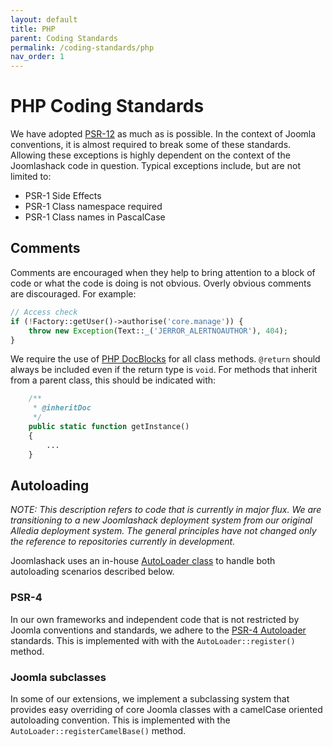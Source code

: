 ```yaml
---
layout: default
title: PHP
parent: Coding Standards
permalink: /coding-standards/php
nav_order: 1
---
```


# PHP Coding Standards

We have adopted [PSR-12](https://www.php-fig.org/psr/psr-12/) as much
as is possible. In the context of Joomla conventions, it is almost required
to break some of these standards. Allowing these exceptions is highly dependent
on the context of the Joomlashack code in question. Typical exceptions
include, but are not limited to:

* PSR-1 Side Effects
* PSR-1 Class namespace required
* PSR-1 Class names in PascalCase

## Comments

Comments are encouraged when they help to bring attention to a block of
code or what the code is doing is not obvious. Overly obvious comments are
discouraged. For example:

```php
// Access check
if (!Factory::getUser()->authorise('core.manage')) {
    throw new Exception(Text::_('JERROR_ALERTNOAUTHOR'), 404);
}
```

We require the use of
[PHP DocBlocks](https://docs.phpdoc.org/latest/references/phpdoc/index.html)
for all class methods. `@return` should always be included even if the return
type is `void`. For methods that inherit from a parent class, this should be
indicated with:
```php
    /**
     * @inheritDoc
     */
    public static function getInstance()
    {
        ...
    }
```
## Autoloading
_NOTE: This description refers to code that is currently in major flux.
We are transitioning to a new Joomlashack deployment system from our original
Alledia deployment system. The general principles have not changed only the
reference to repositories currently in development._

Joomlashack uses an in-house
[AutoLoader class](https://github.com/joomlashack/ShackInstaller/blob/main/src/library/joomlashack/Installer/AutoLoader.php)
to handle both autoloading scenarios described below.

### PSR-4
In our own frameworks and independent code that is not restricted by
Joomla conventions and standards, we adhere to the
[PSR-4 Autoloader](https://www.php-fig.org/psr/psr-4/) standards. This is
implemented with with the `AutoLoader::register()` method.

### Joomla subclasses
In some of our extensions, we implement a subclassing system that provides
easy overriding of core Joomla classes with a camelCase oriented autoloading
convention. This is implemented with the `AutoLoader::registerCamelBase()` method.
